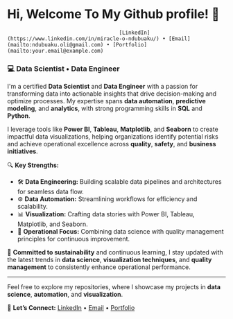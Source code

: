 # Hi, Welcome To My Github profile! 👋                                                                                                                                                   
                                        [LinkedIn](https://www.linkedin.com/in/miracle-o-ndubuaku/) • [Email](mailto:ndubuaku.oli@gmail.com) • [Portfolio](mailto:your.email@example.com)

### 💻 Data Scientist • Data Engineer

I'm a certified **Data Scientist** and **Data Engineer** with a passion for transforming data into actionable insights that drive decision-making and optimize processes. My expertise spans **data automation**, **predictive modeling**, and **analytics**, with strong programming skills in **SQL** and **Python**.

I leverage tools like **Power BI**, **Tableau**, **Matplotlib**, and **Seaborn** to create impactful data visualizations, helping organizations identify potential risks and achieve operational excellence across **quality**, **safety**, and **business initiatives**.

🔍 **Key Strengths:**
- 🛠️ **Data Engineering:** Building scalable data pipelines and architectures for seamless data flow.
- ⚙️ **Data Automation:** Streamlining workflows for efficiency and scalability.
- 📊 **Visualization:** Crafting data stories with Power BI, Tableau, Matplotlib, and Seaborn.
- 🚀 **Operational Focus:** Combining data science with quality management principles for continuous improvement.

🌱 **Committed to sustainability** and continuous learning, I stay updated with the latest trends in **data science**, **visualization techniques**, and **quality management** to consistently enhance operational performance.

---

Feel free to explore my repositories, where I showcase my projects in **data science**, **automation**, and **visualization**.

🔗 **Let’s Connect:**
[LinkedIn](https://www.linkedin.com/in/miracle-o-ndubuaku/) • [Email](mailto:ndubuaku.oli@gmail.com) • [Portfolio](mailto:your.email@example.com)
